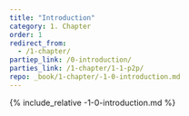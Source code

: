 ```yaml
---
title: "Introduction"
category: 1. Chapter
order: 1
redirect_from:
  - /1-chapter/
partiep_link: /0-introduction/
parties_link: /1-chapter/1-1-p2p/
repo: _book/1-chapter/-1-0-introduction.md
---
```

{% include_relative -1-0-introduction.md %}
